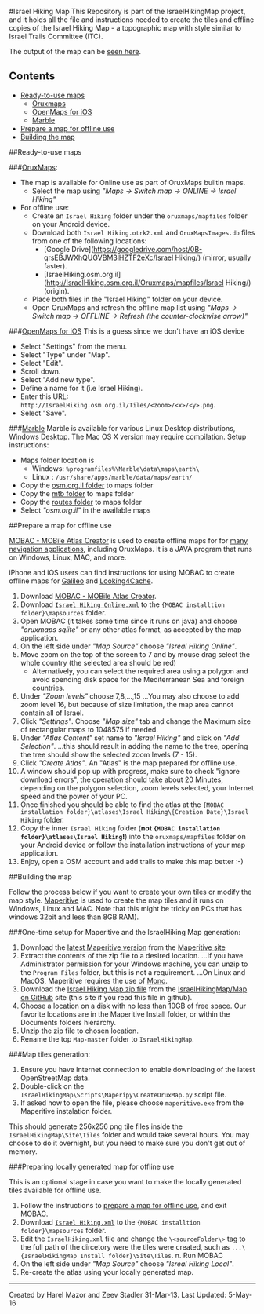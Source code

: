 #Israel Hiking Map
This Repository is part of the IsraelHikingMap project, and it holds all the file and instructions needed to create the tiles and offline copies of the Israel Hiking Map - a topographic map with style similar to Israel Trails Committee (ITC).

The output of the map can be [seen here](http://IsraelHiking.osm.org.il/).

## Contents
* [Ready-to-use maps](#ready-to-use-maps)
  * [Oruxmaps](#oruxmaps)
  * [OpenMaps for iOS](#openmaps-for-ios)
  * [Marble](#marble)
* [Prepare a map for offline use](#prepare-a-map-for-offline-use)
* [Building the map](#building-the-map)

##Ready-to-use maps

###[OruxMaps](http://www.oruxmaps.com/index_en.html): 
  * The map is available for Online use as part of OruxMaps builtin maps.
    * Select the map using  _"Maps &rarr; Switch map &rarr; ONLINE &rarr; Israel Hiking"_
  * For offline use:
    * Create an `Israel Hiking` folder under the `oruxmaps/mapfiles` folder on your Android device.
    * Download both `Israel Hiking.otrk2.xml` and `OruxMapsImages.db` files from one of the following locations:
      * [Google Drive](https://googledrive.com/host/0B-qrsEBJWXhQUGVBM3lHZTF2eXc/Israel Hiking/) (mirror, usually faster).
      * [IsraelHiking.osm.org.il](http://IsraelHiking.osm.org.il/Oruxmaps/mapfiles/Israel Hiking/) (origin).
    * Place both files in the "Israel Hiking" folder on your device.
    * Open OruxMaps and refresh the offline map list using _"Maps &rarr; Switch map &rarr; OFFLINE &rarr; Refresh (the counter-clockwise arrow)"_

###[OpenMaps for iOS](http://izeize.com/openmaps/)
This is a guess since we don't have an iOS device
  * Select "Settings" from the menu.
  * Select "Type" under "Map".
  * Select "Edit".
  * Scroll down.
  * Select "Add new type".
  * Define a name for it (i.e Israel Hiking).
  * Enter this URL: `http://IsraelHiking.osm.org.il/Tiles/<zoom>/<x>/<y>.png`.
  * Select "Save".

###[Marble](https://marble.kde.org/install.php)
Marble is available for various Linux Desktop distributions, Windows Desktop. The Mac OS X version may require compilation.
Setup instructions:
  * Maps folder location is
    * Windows: `%programfiles%\Marble\data\maps\earth\`
    * Linux  : `/usr/share/apps/marble/data/maps/earth/`
  * Copy the [osm.org.il folder](https://github.com/shtrb/marble/tree/master/earth/osm.org.il) to maps folder
  * Copy the [mtb folder](https://github.com/shtrb/marble/tree/master/earth/mtb) to maps folder
  * Copy the [routes folder](https://github.com/shtrb/marble/tree/master/earth/routes) to maps folder
  * Select _"osm.org.il"_ in the available maps


##Prepare a map for offline use

[MOBAC - MOBile Atlas Creator](http://mobac.sourceforge.net/) is used to create offline maps for  for [many navigation applications](http://mobac.sourceforge.net/#features), including OruxMaps. It is a JAVA program that runs on Windows, Linux, MAC, and more.

iPhone and iOS users can find instructions for using MOBAC to create offline maps for
[Galileo](https://galileo-app.com/manual.html#offline_maps)
and
[Looking4Cache](https://www.looking4cache.com/manual/create-offline-maps-with-mobac).

1. Download [MOBAC - MOBile Atlas Creator](http://mobac.sourceforge.net/).
2. Download [`Israel Hiking Online.xml`](https://raw.githubusercontent.com/IsraelHikingMap/Map/master/Mobile%20Atlas%20Creator/mapsources/Israel%20Hiking%20Online.xml) to the `{MOBAC installtion folder}\mapsources` folder.
3. Open MOBAC (it takes some time since it runs on java) and choose _"oruxmaps sqlite"_ or any other atlas format, as accepted by the map application.
4. On the left side under _"Map Source"_ choose _"Isreal Hiking Online"_.
5. Move zoom on the top of the screen to 7 and by mouse drag select the whole country (the selected area should be red)
   * Alternatively, you can select the required area using a polygon and avoid spending disk space for the Mediterranean Sea and foreign countries.
6. Under _"Zoom levels"_ choose 7,8,...,15
...You may also choose to add zoom level 16, but because of size limitation, the map area cannot contain all of Israel.
7. Click _"Settings"_. Choose _"Map size"_ tab and change the Maximum size of rectangular maps to 1048575 if needed.
8. Under _"Atlas Content"_ set name to _"Israel Hiking"_ and click on _"Add Selection"_.
...this should result in adding the name to the tree, opening the tree should show the selected zoom levels (7 - 15).
9. Click _"Create Atlas"_. An "Atlas" is the map prepared for offline use. 
10. A window should pop up with progress, make sure to check "ignore download errors", the operation should take about 20 Minutes, depending on the polygon selection, zoom levels selected, your Internet speed and the power of your PC.
11. Once finished you should be able to find the atlas at the `{MOBAC installation folder}\atlases\Israel Hiking\{Creation Date}\Israel Hiking` folder.
12. Copy the inner `Israel Hiking` folder (__not `{MOBAC installation folder}\atlases\Israel Hiking`!__) into the `oruxmaps/mapfiles` folder on your Android device or follow the installation instructions of your map application.
13. Enjoy, open a OSM account and add trails to make this map better :-)


##Building the map

Follow the process below if you want to create your own tiles or modify the map style.
[Maperitive](http://maperitive.net/) is used to create the map tiles and it runs on Windows, Linux and MAC.
Note that this might be tricky on PCs that has windows 32bit and less than 8GB RAM).

###One-time setup for Maperitive and the IsraelHiking Map generation:

1. Download the [latest Maperitive version](http://maperitive.net/download/Maperitive-latest.zip) from the [Maperitive site](http://maperitive.net/)
2. Extract the contents of the zip file to a desired location.
...If you have Administrator permission for your Windows machine, you can unzip to the `Program Files` folder, but this is not a requirement.
...On Linux and MacOS, Maperitive requires the use of [Mono](http://www.mono-project.com/Main_Page).
3. Download the [Israel Hiking Map zip file](https://github.com/IsraelHikingMap/Map/archive/master.zip) from the [IsraelHikingMap/Map on GitHub](https://github.com/IsraelHikingMap/Map) site (this site if you read this file in github).
4. Choose a location on a disk with no less than 10GB of free space. Our favorite locations are in the Maperitive Install folder, or within the Documents folders hierarchy.
5. Unzip the zip file to chosen location.
6. Rename the top `Map-master` folder to `IsraelHikingMap`.

###Map tiles generation:

1. Ensure you have Internet connection to enable downloading of the latest OpenStreetMap data.
2. Double-click on the `IsraelHikingMap\Scripts\Maperipy\CreateOruxMap.py` script file.
3. If asked how to open the file, please choose `maperitive.exe` from the Maperitive instalation folder. 

This should generate 256x256 png tile files inside the `IsraelHikingMap\Site\Tiles` folder and would take several hours.
You may choose to do it overnight, but you need to make sure you don't get out of memory.

###Preparing locally generated map for offline use

This is an optional stage in case you want to make the locally generated tiles available for offline use.

1. Follow the instructions to [prepare a map for offline use](preparing-a-map-for-offline-use), and exit MOBAC. 
2. Download [`Israel Hiking.xml`](https://raw.githubusercontent.com/IsraelHikingMap/Map/master/Mobile%20Atlas%20Creator/mapsources/Israel%20Hiking.xml) to the `{MOBAC installtion folder}\mapsources` folder.
3. Edit the `IsraelHiking.xml` file and change the `\<sourceFolder\>` tag to the full path of the dircetory were the tiles were created, such as `...\{IsraelHikingMap Install folder}\Site\Tiles`.
n. Run MOBAC
4. On the left side under _"Map Source"_ choose _"Isreal Hiking Local"_.
5. Re-create the atlas using your locally generated map.

-------------------------
Created by Harel Mazor and Zeev Stadler 31-Mar-13. Last Updated: 5-May-16
